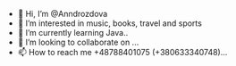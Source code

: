 - 👋 Hi, I’m @Anndrozdova
- 👀 I’m interested in music, books, travel and sports
- 🌱 I’m currently learning Java..
- 💞️ I’m looking to collaborate on ...
- 📫 How to reach me +48788401075 (+380633340748)...

<!---
Anndrozdova/Anndrozdova is a ✨ special ✨ repository because its `README.md` (this file) appears on your GitHub profile.
You can click the Preview link to take a look at your changes.
--->
